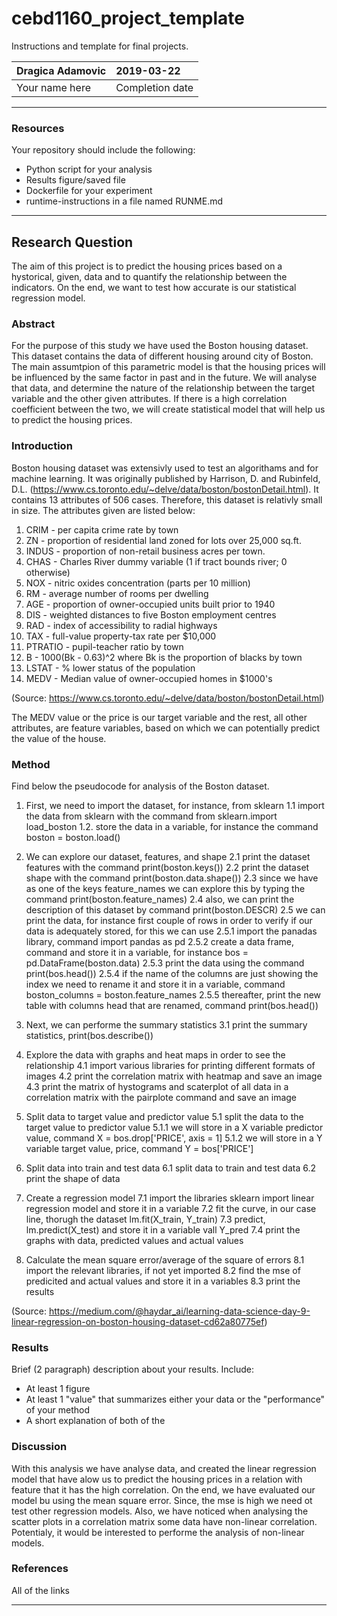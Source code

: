 # cebd1160_project_template
Instructions and template for final projects.

| Dragica Adamovic | 2019-03-22 |
|:-------|:---------------|
|Your name here | Completion date|

-----

### Resources
Your repository should include the following:

- Python script for your analysis
- Results figure/saved file
- Dockerfile for your experiment
- runtime-instructions in a file named RUNME.md

-----

## Research Question

The aim of this project is to predict the housing prices based on a hystorical, given, data and to quantify the relationship between the indicators. On the end, we want to test how accurate is our statistical regression model. 

### Abstract

For the purpose of this study we have used the Boston housing dataset. This dataset contains the data of different housing around city of Boston. The main assumtpion of this parametric model is that the housing prices will be influenced by the same factor in past and in the future. We will analyse that data, and determine the nature of the relationship between the target variable and the other given attributes. If there is a high correlation coefficient between the two, we will create statistical model that will help us to predict the housing prices. 

### Introduction

Boston housing dataset was extensivly used to test an algorithams and for machine learning. It was originally published by Harrison, D. and Rubinfeld, D.L. (https://www.cs.toronto.edu/~delve/data/boston/bostonDetail.html). It contains 13 attributes of 506 cases. Therefore, this dataset is relativly small in size. The attributes given are listed below:

01. CRIM - per capita crime rate by town
02. ZN - proportion of residential land zoned for lots over 25,000 sq.ft.
03. INDUS - proportion of non-retail business acres per town.
04. CHAS - Charles River dummy variable (1 if tract bounds river; 0 otherwise)
05. NOX - nitric oxides concentration (parts per 10 million)
06. RM - average number of rooms per dwelling
07. AGE - proportion of owner-occupied units built prior to 1940
08. DIS - weighted distances to five Boston employment centres
09. RAD - index of accessibility to radial highways
10. TAX - full-value property-tax rate per $10,000
11. PTRATIO - pupil-teacher ratio by town
12. B - 1000(Bk - 0.63)^2 where Bk is the proportion of blacks by town
13. LSTAT - % lower status of the population
14. MEDV - Median value of owner-occupied homes in $1000's

(Source: https://www.cs.toronto.edu/~delve/data/boston/bostonDetail.html)

The MEDV value or the price is our target variable and the rest, all other attributes, are feature variables, based on which we can potentially predict the value of the house. 


### Method

Find below the pseudocode for analysis of the Boston dataset.

1. First, we need to import the dataset, for instance, from sklearn
  1.1 import the data from sklearn with the command from sklearn.import load_boston
  1.2. store the data in a variable, for instance the command boston = boston.load()
  
2. We can explore our dataset, features, and shape
   2.1 print the dataset features with the command print(boston.keys())
   2.2 print the dataset shape with the command print(boston.data.shape())
   2.3 since we have as one of the keys feature_names we can explore this by typing the command print(boston.feature_names)
   2.4 also, we can print the description of this dataset by command print(boston.DESCR)
   2.5 we can print the data, for instance first couple of rows in order to verify if our data is adequately stored, for this we can            use 
       2.5.1 import the panadas library, command import pandas as pd
       2.5.2 create a data frame, command and store it in a variable, for instance bos = pd.DataFrame(boston.data)
       2.5.3 print the data using the command print(bos.head())
       2.5.4 if the name of the columns are just showing the index we need to rename it and store it in a variable, command     boston_columns = boston.feature_names
       2.5.5 thereafter, print the new table with columns head that are renamed, command print(bos.head())
       
3. Next, we can performe the summary statistics
   3.1 print the summary statistics, print(bos.describe())
   
4. Explore the data with graphs and heat maps in order to see the relationship
   4.1 import various libraries for printing different formats of images
   4.2 print the correlation matrix with heatmap and save an image
   4.3 print the matrix of hystograms and scaterplot of all data in a correlation matrix with the pairplote command and save an image
      
5. Split data to target value and predictor value 
   5.1 split the data to the target value to predictor value
       5.1.1 we will store in a X variable predictor value, command X = bos.drop['PRICE', axis = 1]
       5.1.2 we will store in a Y variable target value, price, command Y = bos['PRICE']
       
6. Split data into train and test data
   6.1 split data to train and test data
   6.2 print the shape of data
   
7. Create a regression model 
   7.1 import the libraries sklearn import linear regression model and store it in a variable
   7.2 fit the curve, in our case line, thorugh the dataset lm.fit(X_train, Y_train)
   7.3 predict, lm.predict(X_test) and store it in a variable vall Y_pred
   7.4 print the graphs with data, predicted values and actual values

8. Calculate the mean square error/average of the square of errors
   8.1 import the relevant libraries, if not yet imported
   8.2 find the mse of predicited and actual values and store it in a variables
   8.3 print the results 

(Source: https://medium.com/@haydar_ai/learning-data-science-day-9-linear-regression-on-boston-housing-dataset-cd62a80775ef)

### Results

Brief (2 paragraph) description about your results. Include:

- At least 1 figure
- At least 1 "value" that summarizes either your data or the "performance" of your method
- A short explanation of both of the 

### Discussion

With this analysis we have analyse data, and created the linear regression model that have alow us to predict the housing prices in a relation with feature that it has the high correlation. On the end, we have evaluated our model bu using the mean square error. Since, the mse is high we need ot test other regression models. Also, we have noticed when analysing the scatter plots in a correlation matrix some data have non-linear correlation. Potentialy, it would be interested to performe the analysis of non-linear models. 

### References
All of the links

-------
